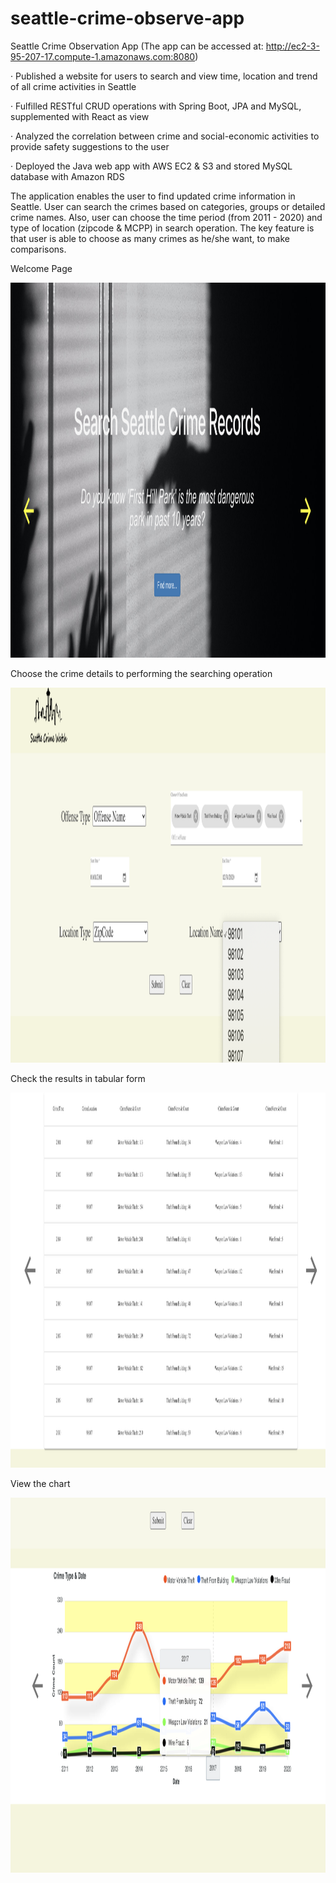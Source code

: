 # seattle-crime-observe-app
Seattle Crime Observation App (The app can be accessed at: http://ec2-3-95-207-17.compute-1.amazonaws.com:8080)

· Published a website for users to search and view time, location and trend of all crime activities in Seattle

· Fulfilled RESTful CRUD operations with Spring Boot, JPA and MySQL, supplemented with React as view

· Analyzed the correlation between crime and social-economic activities to provide safety suggestions to the user

· Deployed the Java web app with AWS EC2 & S3 and stored MySQL database with Amazon RDS 

The application enables the user to find updated crime information in Seattle. User can search the crimes based on categories, groups or detailed crime names. Also, user can choose the time period (from 2011 - 2020) and type of location (zipcode & MCPP) in search operation. The key feature is that user is able to choose as many crimes as he/she want, to make comparisons. 

Welcome Page

<img width="900" height="600" src="image/1.png"/>

Choose the crime details to performing the searching operation

<img width="900" height="600" src="image/2.png"/>

Check the results in tabular form

<img width="900" height="600" src="image/3.png"/>

View the chart

<img width="900" height="600" src="image/4.png"/>
